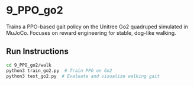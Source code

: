 # 9_PPO_go2

Trains a PPO-based gait policy on the Unitree Go2 quadruped simulated in MuJoCo.
Focuses on reward engineering for stable, dog-like walking.

## Run Instructions

```bash
cd 9_PPO_go2/walk
python3 train_go2.py  # Train PPO on Go2
python3 test_go2.py  # Evaluate and visualize walking gait
```
